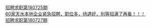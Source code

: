   
[招聘求职第180725期](http://www.dianyue.me/archives/570/nvbjhgkk30bkva61/)  
[60家天水本地企业紧急招聘，职位多，待遇好，别等招满了再看！！！](http://www.dianyue.me/archives/129/jzclqwsvzr0d5o5s/)  
[招聘求职第180727期](http://www.dianyue.me/archives/574/utykku2erqc85e4r/)